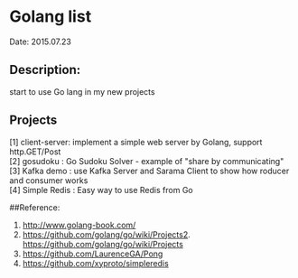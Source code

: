 Golang list
============

Date: 2015.07.23  

## Description:  
start to use Go lang in my new projects   

## Projects

[1] client-server:  implement a simple web server by Golang, support http.GET/Post  
[2] gosudoku     :  Go Sudoku Solver - example of "share by communicating"  
[3] Kafka demo   :  use Kafka Server and Sarama Client to show how roducer and consumer works  
[4] Simple Redis :  Easy way to use Redis from Go  


##Reference: 
1. http://www.golang-book.com/    
2. https://github.com/golang/go/wiki/Projects2. https://github.com/golang/go/wiki/Projects  
3. https://github.com/LaurenceGA/Pong  
4. https://github.com/xyproto/simpleredis
